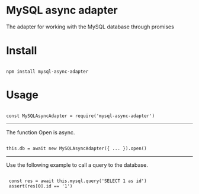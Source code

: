 # MySQL async adapter

The adapter for working with the MySQL database through promises

# Install

<code> 
npm install mysql-async-adapter
</code>

# Usage

<code> 
const MySQLAsyncAdapter = require('mysql-async-adapter')
</code>

---

The function Open is async.

<code>
this.db = await new MySQLAsyncAdapter({ ... }).open()
</code>

---

Use the following example to call a query to the database.

<code>
 const res = await this.mysql.query('SELECT 1 as id')
 assert(res[0].id == '1') 
</code>
